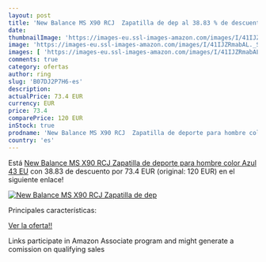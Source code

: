 ```yaml
---
layout: post
title: 'New Balance MS X90 RCJ  Zapatilla de dep al 38.83 % de descuento'
date: 
thumbnailImage: 'https://images-eu.ssl-images-amazon.com/images/I/41IJZRmabAL._SL200_.jpg'
image: 'https://images-eu.ssl-images-amazon.com/images/I/41IJZRmabAL._SL200_.jpg'
images: [ 'https://images-eu.ssl-images-amazon.com/images/I/41IJZRmabAL._SL200_.jpg' ]
comments: true
category: ofertas
author: ring
slug: 'B07DJ2P7H6-es'
description:
actualPrice: 73.4 EUR
currency: EUR
price: 73.4
comparePrice: 120 EUR
inStock: true
prodname: 'New Balance MS X90 RCJ  Zapatilla de deporte para hombre color Azul  43 EU'
country: 'es'
---
```


Está [New Balance MS X90 RCJ  Zapatilla de deporte para hombre color Azul  43 EU](https://www.amazon.es/dp/B07DJ2P7H6/?tag=tolees-21) con 38.83 de descuento por 73.4 EUR (original: 120 EUR) en el siguiente enlace!

[![New Balance MS X90 RCJ  Zapatilla de dep](https://images-eu.ssl-images-amazon.com/images/I/41IJZRmabAL._SL200_.jpg)](https://www.amazon.es/dp/B07DJ2P7H6/?tag=tolees-21)

Principales características:


[Ver la oferta!!](https://www.amazon.es/dp/B07DJ2P7H6/?tag=tolees-21)

Links participate in Amazon Associate program and might generate a comission on qualifying sales


